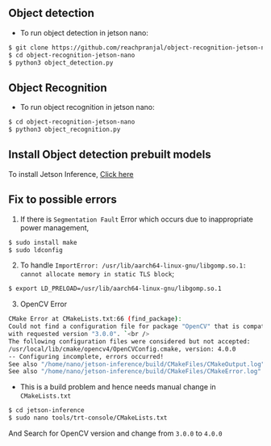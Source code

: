 ## Object detection 

- To run object detection in jetson nano:
```bash
$ git clone https://github.com/reachpranjal/object-recognition-jetson-nano.git
$ cd object-recognition-jetson-nano
$ python3 object_detection.py
```
## Object Recognition

- To run object recognition in jetson nano:
```bash
$ cd object-recognition-jetson-nano
$ python3 object_recognition.py
```

## Install Object detection prebuilt models

To install Jetson Inference, [Click here](https://github.com/dusty-nv/jetson-inference/blob/master/docs/building-repo-2.md)

## Fix to possible errors

1. If there is `Segmentation Fault` Error which occurs due to inappropriate power management, 
```bash
$ sudo install make
$ sudo ldconfig
```

2. To handle `ImportError: /usr/lib/aarch64-linux-gnu/libgomp.so.1: cannot allocate memory in static TLS block`; 
```bash
$ export LD_PRELOAD=/usr/lib/aarch64-linux-gnu/libgomp.so.1
```

3. OpenCV Error
```bash
CMake Error at CMakeLists.txt:66 (find_package): 
Could not find a configuration file for package "OpenCV" that is compatible
with requested version "3.0.0". `<br />
The following configuration files were considered but not accepted:  
/usr/local/lib/cmake/opencv4/OpenCVConfig.cmake, version: 4.0.0  
-- Configuring incomplete, errors occurred! 
See also "/home/nano/jetson-inference/build/CMakeFiles/CMakeOutput.log"  
See also "/home/nano/jetson-inference/build/CMakeFiles/CMakeError.log"
```
- This is a build problem and hence needs manual change in `CMakeLists.txt`
```bash
$ cd jetson-inference
$ sudo nano tools/trt-console/CMakeLists.txt
```
And Search for OpenCV version and change from `3.0.0` to `4.0.0`
